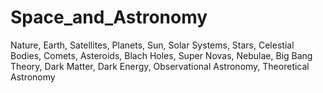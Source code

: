 # Space_and_Astronomy
 Nature, Earth, Satellites, Planets, Sun, Solar Systems, Stars, Celestial Bodies, Comets, Asteroids, Blach Holes, Super Novas, Nebulae, Big Bang Theory, Dark Matter, Dark Energy, Observational Astronomy, Theoretical Astronomy
